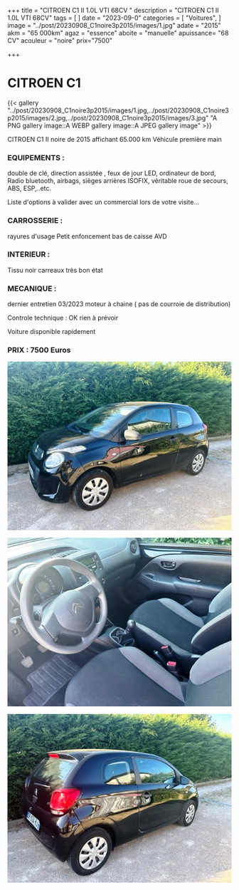 +++
title = "CITROEN C1 II 1.0L VTI 68CV "
description = "CITROEN C1 II 1.0L VTI 68CV"
tags = [
]
date = "2023-09-0"
categories = [
    "Voitures",
]
image = "../post/20230908_C1noire3p2015/images/1.jpg"
adate = "2015"
akm = "65 000km"
agaz = "essence"
aboite = "manuelle"
apuissance= "68 CV"
acouleur = "noire"
prix="7500"

+++

# CITROEN C1

{{< gallery "../post/20230908_C1noire3p2015/images/1.jpg,../post/20230908_C1noire3p2015/images/2.jpg,../post/20230908_C1noire3p2015/images/3.jpg" "A PNG gallery image::A WEBP gallery image::A JPEG gallery image" >}}


CITROEN C1 II noire de 2015 affichant 65.000 km
Véhicule première main


### EQUIPEMENTS :
double de clé, direction assistée , feux de jour LED, ordinateur de bord, Radio bluetooth, airbags, sièges arrières ISOFIX, véritable roue de secours, ABS, ESP,..etc.

Liste d'options à valider avec un commercial lors de votre visite...


### CARROSSERIE :
rayures d'usage
Petit enfoncement bas de caisse AVD

### INTERIEUR :
Tissu noir carreaux très bon état

### MECANIQUE :
dernier entretien 03/2023
moteur à chaine ( pas de courroie de distribution)



Controle technique : OK
rien à prévoir


Voiture disponible rapidement


### PRIX : 7500 Euros


<!-- more -->


![](images/1.jpg)

![](images/2.jpg)

![](images/3.jpg)

